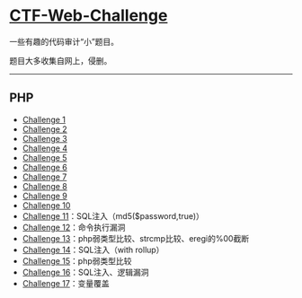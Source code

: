 # [CTF-Web-Challenge](https://github.com/CHYbeta/CTF-Web-Challenge)

一些有趣的代码审计“小”题目。

题目大多收集自网上，侵删。

---
## PHP

* [Challenge 1](php/challenge-1.md)
* [Challenge 2](php/challenge-2.md)
* [Challenge 3](php/challenge-3.md)
* [Challenge 4](php/challenge-4.md)
* [Challenge 5](php/challenge-5.md)
* [Challenge 6](php/challenge-6.md)
* [Challenge 7](php/challenge-7.md)
* [Challenge 8](php/challenge-8.md)
* [Challenge 9](php/challenge-9.md)
* [Challenge 10](php/challenge-10.md)
* [Challenge 11](php/challenge-11.md)：SQL注入（md5($password,true)）
* [Challenge 12](php/challenge-12.md)：命令执行漏洞
* [Challenge 13](php/challenge-13.md)：php弱类型比较、strcmp比较、eregi的%00截断
* [Challenge 14](php/challenge-14.md)：SQL注入（with rollup）
* [Challenge 15](php/challenge-15.md)：php弱类型比较
* [Challenge 16](php/challenge-16.md)：SQL注入、逻辑漏洞
* [Challenge 17](php/challenge-17.md)：变量覆盖



